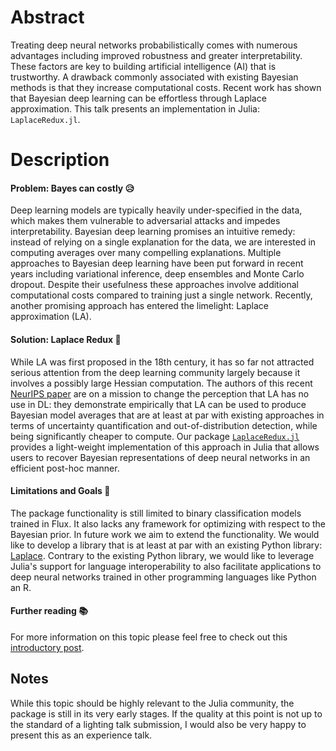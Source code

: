 # Abstract

Treating deep neural networks probabilistically comes with numerous advantages including improved robustness and greater interpretability. These factors are key to building artificial intelligence (AI) that is trustworthy. A drawback commonly associated with existing Bayesian methods is that they increase computational costs. Recent work has shown that Bayesian deep learning can be effortless through Laplace approximation. This talk presents an implementation in Julia: `LaplaceRedux.jl`.

# Description

#### Problem: Bayes can costly 😥

Deep learning models are typically heavily under-specified in the data, which makes them vulnerable to adversarial attacks and impedes interpretability. Bayesian deep learning promises an intuitive remedy: instead of relying on a single explanation for the data, we are interested in computing averages over many compelling explanations. Multiple approaches to Bayesian deep learning have been put forward in recent years including variational inference, deep ensembles and Monte Carlo dropout. Despite their usefulness these approaches involve additional computational costs compared to training just a single network. Recently, another promising approach has entered the limelight: Laplace approximation (LA).

#### Solution: Laplace Redux 🤩

While LA was first proposed in the 18th century, it has so far not attracted serious attention from the deep learning community largely because it involves a possibly large Hessian computation. The authors of this recent [NeurIPS paper](https://arxiv.org/abs/2106.14806) are on a mission to change the perception that LA has no use in DL: they demonstrate empirically that LA can be used to produce Bayesian model averages that are at least at par with existing approaches in terms of uncertainty quantification and out-of-distribution detection, while being significantly cheaper to compute. Our package [`LaplaceRedux.jl`](https://github.com/JuliaTrustworthyAI/LaplaceRedux.jl) provides a light-weight implementation of this approach in Julia that allows users to recover Bayesian representations of deep neural networks in an efficient post-hoc manner.

#### Limitations and Goals 🚩

The package functionality is still limited to binary classification models trained in Flux. It also lacks any framework for optimizing with respect to the Bayesian prior. In future work we aim to extend the functionality. We would like to develop a library that is at least at par with an existing Python library: [Laplace](https://aleximmer.github.io/Laplace/). Contrary to the existing Python library, we would like to leverage Julia's support for language interoperability to also facilitate applications to deep neural networks trained in other programming languages like Python an R. 

#### Further reading 📚

For more information on this topic please feel free to check out this [introductory post](https://www.paltmeyer.com/blog/posts/effortsless-bayesian-dl/).

## Notes 

While this topic should be highly relevant to the Julia community, the package is still in its very early stages. If the quality at this point is not up to the standard of a lighting talk submission, I would also be very happy to present this as an experience talk.
